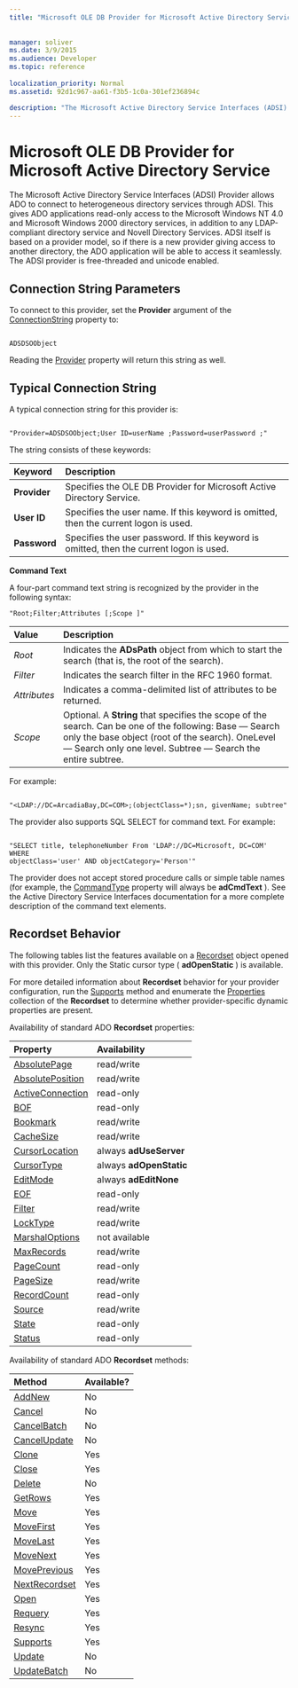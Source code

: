 ```yaml
---
title: "Microsoft OLE DB Provider for Microsoft Active Directory Service"
 
 
manager: soliver
ms.date: 3/9/2015
ms.audience: Developer
ms.topic: reference
  
localization_priority: Normal
ms.assetid: 92d1c967-aa61-f3b5-1c0a-301ef236894c

description: "The Microsoft Active Directory Service Interfaces (ADSI) Provider allows ADO to connect to heterogeneous directory services through ADSI. This gives ADO applications read-only access to the Microsoft Windows NT 4.0 and Microsoft Windows 2000 directory services, in addition to any LDAP-compliant directory service and Novell Directory Services. ADSI itself is based on a provider model, so if there is a new provider giving access to another directory, the ADO application will be able to access it seamlessly. The ADSI provider is free-threaded and unicode enabled."
---
```


# Microsoft OLE DB Provider for Microsoft Active Directory Service

The Microsoft Active Directory Service Interfaces (ADSI) Provider allows ADO to connect to heterogeneous directory services through ADSI. This gives ADO applications read-only access to the Microsoft Windows NT 4.0 and Microsoft Windows 2000 directory services, in addition to any LDAP-compliant directory service and Novell Directory Services. ADSI itself is based on a provider model, so if there is a new provider giving access to another directory, the ADO application will be able to access it seamlessly. The ADSI provider is free-threaded and unicode enabled.
  
## Connection String Parameters

To connect to this provider, set the **Provider** argument of the [ConnectionString](connectionstring-property-ado.md) property to: 
  
```
 
ADSDSOObject 

```

Reading the [Provider](provider-property-ado.md) property will return this string as well. 
  
## Typical Connection String

A typical connection string for this provider is:
  
```
 
"Provider=ADSDSOObject;User ID=userName ;Password=userPassword ;" 

```

The string consists of these keywords:
  
|**Keyword**|**Description**|
|:-----|:-----|
|**Provider** <br/> |Specifies the OLE DB Provider for Microsoft Active Directory Service.  <br/> |
|**User ID** <br/> |Specifies the user name. If this keyword is omitted, then the current logon is used.  <br/> |
|**Password** <br/> |Specifies the user password. If this keyword is omitted, then the current logon is used.  <br/> |
   
 **Command Text**
  
A four-part command text string is recognized by the provider in the following syntax:
  
```
"Root;Filter;Attributes [;Scope ]"
```

|**Value**|**Description**|
|:-----|:-----|
| *Root*  <br/> |Indicates the **ADsPath** object from which to start the search (that is, the root of the search).  <br/> |
| *Filter*  <br/> |Indicates the search filter in the RFC 1960 format.  <br/> |
| *Attributes*  <br/> |Indicates a comma-delimited list of attributes to be returned.  <br/> |
| *Scope*  <br/> |Optional. A **String** that specifies the scope of the search. Can be one of the following: Base — Search only the base object (root of the search).           OneLevel — Search only one level.          Subtree — Search the entire subtree.  <br/> |
   
For example:
  
```
 
"<LDAP://DC=ArcadiaBay,DC=COM>;(objectClass=*);sn, givenName; subtree" 

```

The provider also supports SQL SELECT for command text. For example:
  
```
 
"SELECT title, telephoneNumber From 'LDAP://DC=Microsoft, DC=COM' WHERE 
objectClass='user' AND objectCategory='Person'" 

```

The provider does not accept stored procedure calls or simple table names (for example, the [CommandType](commandtype-property-ado.md) property will always be **adCmdText** ). See the Active Directory Service Interfaces documentation for a more complete description of the command text elements. 
  
## Recordset Behavior

The following tables list the features available on a [Recordset](recordset-object-ado.md) object opened with this provider. Only the Static cursor type ( **adOpenStatic** ) is available. 
  
For more detailed information about **Recordset** behavior for your provider configuration, run the [Supports](supports-method-ado.md) method and enumerate the [Properties](properties-collection-ado.md) collection of the **Recordset** to determine whether provider-specific dynamic properties are present. 
  
Availability of standard ADO **Recordset** properties: 
  
|**Property**|**Availability**|
|:-----|:-----|
|[AbsolutePage](absolutepage-property-ado.md) <br/> |read/write  <br/> |
|[AbsolutePosition](absoluteposition-property-ado.md) <br/> |read/write  <br/> |
|[ActiveConnection](activeconnection-property-ado.md) <br/> |read-only  <br/> |
|[BOF](bof-eof-properties-ado.md) <br/> |read-only  <br/> |
|[Bookmark](bookmark-property-ado.md) <br/> |read/write  <br/> |
|[CacheSize](cachesize-property-ado.md) <br/> |read/write  <br/> |
|[CursorLocation](cursorlocation-property-ado.md) <br/> |always **adUseServer** <br/> |
|[CursorType](cursortype-property-ado.md) <br/> |always **adOpenStatic** <br/> |
|[EditMode](editmode-property-ado.md) <br/> |always **adEditNone** <br/> |
|[EOF](bof-eof-properties-ado.md) <br/> |read-only  <br/> |
|[Filter](filter-property-ado.md) <br/> |read/write  <br/> |
|[LockType](locktype-property-ado.md) <br/> |read/write  <br/> |
|[MarshalOptions](marshaloptions-property-ado.md) <br/> |not available  <br/> |
|[MaxRecords](maxrecords-property-ado.md) <br/> |read/write  <br/> |
|[PageCount](pagecount-property-ado.md) <br/> |read-only  <br/> |
|[PageSize](pagesize-property-ado.md) <br/> |read/write  <br/> |
|[RecordCount](recordcount-property-ado.md) <br/> |read-only  <br/> |
|[Source](source-property-ado-recordset.md) <br/> |read/write  <br/> |
|[State](state-property-ado.md) <br/> |read-only  <br/> |
|[Status](status-property-ado-recordset.md) <br/> |read-only  <br/> |
   
Availability of standard ADO **Recordset** methods: 
  
|**Method**|**Available?**|
|:-----|:-----|
|[AddNew](addnew-method-ado.md) <br/> |No  <br/> |
|[Cancel](cancel-method-ado.md) <br/> |No  <br/> |
|[CancelBatch](cancelbatch-method-ado.md) <br/> |No  <br/> |
|[CancelUpdate](cancelupdate-method-ado.md) <br/> |No  <br/> |
|[Clone](clone-method-ado.md) <br/> |Yes  <br/> |
|[Close](close-method-ado.md) <br/> |Yes  <br/> |
|[Delete](delete-method-ado-recordset.md) <br/> |No  <br/> |
|[GetRows](getrows-method-ado.md) <br/> |Yes  <br/> |
|[Move](move-method-ado.md) <br/> |Yes  <br/> |
|[MoveFirst](movefirst-movelast-movenext-and-moveprevious-methods-ado.md) <br/> |Yes  <br/> |
|[MoveLast](movefirst-movelast-movenext-and-moveprevious-methods-ado.md) <br/> |Yes  <br/> |
|[MoveNext](movefirst-movelast-movenext-and-moveprevious-methods-ado.md) <br/> |Yes  <br/> |
|[MovePrevious](movefirst-movelast-movenext-and-moveprevious-methods-ado.md) <br/> |Yes  <br/> |
|[NextRecordset](nextrecordset-method-ado.md) <br/> |Yes  <br/> |
|[Open](open-method-ado-recordset.md) <br/> |Yes  <br/> |
|[Requery](requery-method-ado.md) <br/> |Yes  <br/> |
|[Resync](resync-method-ado.md) <br/> |Yes  <br/> |
|[Supports](supports-method-ado.md) <br/> |Yes  <br/> |
|[Update](update-method-ado.md) <br/> |No  <br/> |
|[UpdateBatch](updatebatch-method-ado.md) <br/> |No  <br/> |
   

